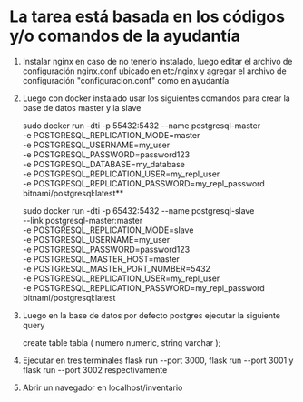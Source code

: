 # La tarea está basada en los códigos y/o comandos de la ayudantía
1. Instalar nginx en caso de no tenerlo instalado, luego editar el archivo de configuración nginx.conf ubicado en etc/nginx y agregar el archivo de configuración "configuracion.conf" como en ayudantía
2. Luego con docker instalado usar los siguientes comandos para crear la base de datos master y la slave
  
   sudo docker run -dti -p 55432:5432 --name postgresql-master \
   -e POSTGRESQL_REPLICATION_MODE=master \
   -e POSTGRESQL_USERNAME=my_user \
   -e POSTGRESQL_PASSWORD=password123 \
   -e POSTGRESQL_DATABASE=my_database \
   -e POSTGRESQL_REPLICATION_USER=my_repl_user \
   -e POSTGRESQL_REPLICATION_PASSWORD=my_repl_password \
   bitnami/postgresql:latest**
  
   sudo docker run -dti -p 65432:5432 --name postgresql-slave \
   --link postgresql-master:master \
   -e POSTGRESQL_REPLICATION_MODE=slave \
   -e POSTGRESQL_USERNAME=my_user \
   -e POSTGRESQL_PASSWORD=password123\
   -e POSTGRESQL_MASTER_HOST=master \
   -e POSTGRESQL_MASTER_PORT_NUMBER=5432 \
   -e POSTGRESQL_REPLICATION_USER=my_repl_user \
   -e POSTGRESQL_REPLICATION_PASSWORD=my_repl_password \
   bitnami/postgresql:latest
   
3. Luego en la base de datos por defecto postgres ejecutar la siguiente query 
 
    create table tabla (
    numero numeric,
    string varchar
    );
    
4. Ejecutar en tres terminales flask run --port 3000, flask run --port 3001 y flask run --port 3002 respectivamente
5. Abrir un navegador en localhost/inventario
